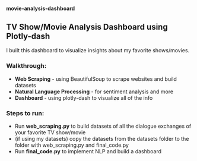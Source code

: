 #### movie-analysis-dashboard
## TV Show/Movie Analysis Dashboard using Plotly-dash

I built this dashboard to visualize insights about my favorite shows/movies.

### Walkthrough:
- **Web Scraping** - using BeautifulSoup to scrape websites and build datasets
- **Natural Language Processing** - for sentiment analysis and more
- **Dashboard** - using plotly-dash to visualize all of the info 

### Steps to run:
- Run **web_scraping.py** to build datasets of all the dialogue exchanges of your favorite TV show/movie
- (if using my datasets) copy the datasets from the datasets folder to the folder with web_scraping.py and final_code.py
- Run **final_code.py** to implement NLP and build a dashboard
